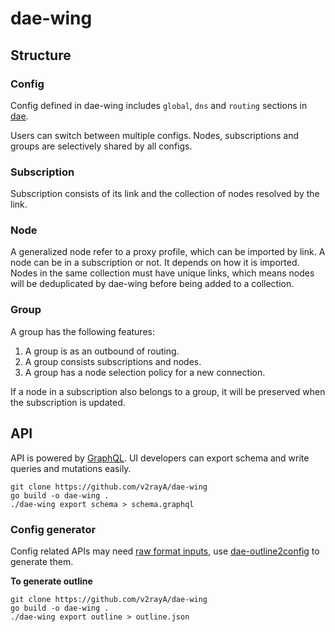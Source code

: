 # dae-wing

## Structure

### Config

Config defined in dae-wing includes `global`, `dns` and `routing` sections in [dae](https://github.com/v2rayA/dae).

Users can switch between multiple configs. Nodes, subscriptions and groups are selectively shared by all configs.

### Subscription

Subscription consists of its link and the collection of nodes resolved by the link.

### Node

A generalized node refer to a proxy profile, which can be imported by link. A node can be in a subscription or not. It depends on how it is imported. Nodes in the same collection must have unique links, which means nodes will be deduplicated by dae-wing before being added to a collection.

### Group

A group has the following features:

1. A group is as an outbound of routing.
1. A group consists subscriptions and nodes.
1. A group has a node selection policy for a new connection.

If a node in a subscription also belongs to a group, it will be preserved when the subscription is updated.

## API

API is powered by [GraphQL](https://graphql.org/). UI developers can export schema and write queries and mutations easily.

```shell
git clone https://github.com/v2rayA/dae-wing
go build -o dae-wing .
./dae-wing export schema > schema.graphql
```

### Config generator

Config related APIs may need [raw format inputs](https://github.com/v2rayA/dae/blob/main/example.dae), use [dae-outline2config](https://github.com/v2rayA/dae-outline2config) to generate them.

**To generate outline**

```shell
git clone https://github.com/v2rayA/dae-wing
go build -o dae-wing .
./dae-wing export outline > outline.json
```
